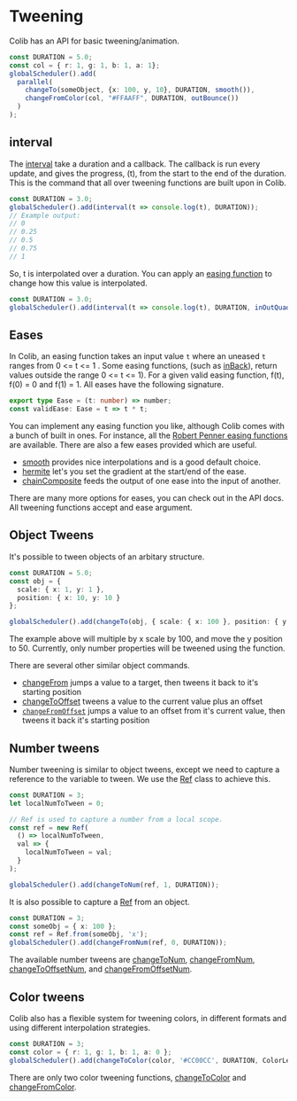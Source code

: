 # Tweening

Colib has an API for basic tweening/animation.

```typescript
const DURATION = 5.0;
const col = { r: 1, g: 1, b: 1, a: 1};
globalScheduler().add(
  parallel(
    changeTo(someObject, {x: 100, y, 10}, DURATION, smooth()),
    changeFromColor(col, "#FFAAFF", DURATION, outBounce())
  )
);
```

## interval

The [interval](../README.md#interval) take a duration and a callback. The callback is run every update, and gives the progress, (t), from the start to the end of the duration. This is the command that all over tweening functions are built upon in Colib.

```typescript
const DURATION = 3.0;
globalScheduler().add(interval(t => console.log(t), DURATION));
// Example output:
// 0
// 0.25
// 0.5
// 0.75
// 1
```

So, t is interpolated over a duration. You can apply an [easing function](https://easings.net/en) to change how this value is interpolated.

```typescript
const DURATION = 3.0;
globalScheduler().add(interval(t => console.log(t), DURATION, inOutQuad()));
```

## Eases

In Colib, an easing function takes an input value `t` where an uneased `t` ranges from 0 <= t <= 1 . Some easing functions, (such as [inBack](../README.md#inback)), return values outside the range 0 <= t <= 1). For a given valid easing function, f(t), f(0) = 0 and f(1) = 1. All eases have the following signature.

```typescript
export type Ease = (t: number) => number;
const validEase: Ease = t => t * t;
```

You can implement any easing function you like, although Colib comes with a bunch of built in ones. For instance, all the [Robert Penner easing functions](https://easings.net/en) are available. There are also a few eases provided which are useful.

- [smooth](../README.md#smooth) provides nice interpolations and is a good default choice.
- [hermite](../README.md#hermite) let's you set the gradient at the start/end of the ease.
- [chainComposite](../README.md#chainComposite) feeds the output of one ease into the input of another.

There are many more options for eases, you can check out in the API docs. All tweening functions accept and ease argument.

## Object Tweens

It's possible to tween objects of an arbitary structure.

```typescript
const DURATION = 5.0;
const obj = {
  scale: { x: 1, y: 1 },
  position: { x: 10, y: 10 }
};

globalScheduler().add(changeTo(obj, { scale: { x: 100 }, position: { y: 50 } }, DURATION));
```

The example above will multiple by x scale by 100, and move the y position to 50. Currently, only number properties will be tweened using the function.

There are several other similar object commands.

- [changeFrom](../README.md#changeFrom) jumps a value to a target, then tweens it back to it's starting position
- [changeToOffset](../README.md#changeToOffset) tweens a value to the current value plus an offset
- [`changeFromOffset`](../README.md#changeFromOffset) jumps a value to an offset from it's current value, then tweens it back it's starting position

## Number tweens

Number tweening is similar to object tweens, except we need to capture a reference to the variable to tween. We use the [Ref](../classes/ref) class to achieve this.

```typescript
const DURATION = 3;
let localNumToTween = 0;

// Ref is used to capture a number from a local scope.
const ref = new Ref(
  () => localNumToTween,
  val => {
    localNumToTween = val;
  }
);

globalScheduler().add(changeToNum(ref, 1, DURATION));
```

It is also possible to capture a [Ref](../classes/ref) from an object.

```typescript
const DURATION = 3;
const someObj = { x: 100 };
const ref = Ref.from(someObj, 'x');
globalScheduler().add(changeFromNum(ref, 0, DURATION));
```

The available number tweens are [changeToNum](../README.md#changeToNum), [changeFromNum](../README.md#changeFromNum), [changeToOffsetNum](../README.md#changeToOffsetNumb), and [changeFromOffsetNum](../README.md#changeFromOffsetNum).

## Color tweens

Colib also has a flexible system for tweening colors, in different formats and using different interpolation strategies.

```typescript
const DURATION = 3;
const color = { r: 1, g: 1, b: 1, a: 0 };
globalScheduler().add(changeToColor(color, '#CC00CC', DURATION, ColorLerpMode.HSV));
```

There are only two color tweening functions, [changeToColor](../README.md#changeToColor) and [changeFromColor](../README.md#changeFromColor).
